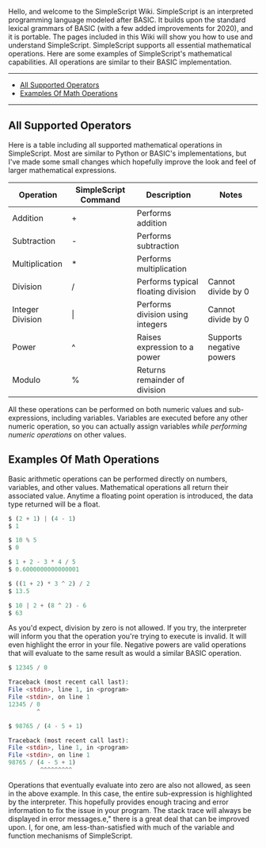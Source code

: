 Hello, and welcome to the SimpleScript Wiki. SimpleScript is an interpreted programming language modeled after BASIC. It builds upon the standard lexical grammars of BASIC (with a few added improvements for 2020), and it is portable. The pages included in this Wiki will show you how to use and understand SimpleScript.
SimpleScript supports all essential mathematical operations. Here are some examples of SimpleScript's mathematical capabilities. All operations are similar to their BASIC implementation. 

---

* [All Supported Operators](#all-supported-operators)
* [Examples Of Math Operations](#examples-of-math-operations)

---

## All Supported Operators

Here is a table including all supported mathematical operations in SimpleScript. Most are similar to Python or BASIC's implementations, but I've made some small changes which hopefully improve the look and feel of larger mathematical expressions.

| Operation | SimpleScript Command | Description | Notes |
|---|---|---|---|
| Addition | + | Performs addition |  |
| Subtraction | - | Performs subtraction |  |
| Multiplication | * | Performs multiplication |  |
| Division | / | Performs typical floating division | Cannot divide by 0 |
| Integer Division | &#124; | Performs division using integers | Cannot divide by 0 |
| Power | ^ | Raises expression to a power | Supports negative powers |
| Modulo | % | Returns remainder of division |  |

All these operations can be performed on both numeric values and sub-expressions, including variables. Variables are executed before any other numeric operation, so you can actually assign variables _while performing numeric operations_ on other values. 

## Examples Of Math Operations

Basic arithmetic operations can be performed directly on numbers, variables, and other values. Mathematical operations all return their associated value. Anytime a floating point operation is introduced, the data type returned will be a float. 

```php
$ (2 + 1) | (4 - 1)
$ 1
```

```php
$ 10 % 5
$ 0
```

```php
$ 1 + 2 - 3 * 4 / 5
$ 0.6000000000000001
```

```php
$ ((1 + 2) * 3 ^ 2) / 2
$ 13.5
```

```php
$ 10 | 2 + (8 ^ 2) - 6
$ 63
```

As you'd expect, division by zero is not allowed. If you try, the interpreter will inform you that the operation you're trying to execute is invalid. It will even highlight the error in your file. Negative powers are valid operations that will evaluate to the same result as would a similar BASIC operation.

```php
$ 12345 / 0

Traceback (most recent call last):
File <stdin>, line 1, in <program>
File <stdin>, on line 1
12345 / 0
        ^
```

```php
$ 98765 / (4 - 5 + 1)

Traceback (most recent call last):
File <stdin>, line 1, in <program>
File <stdin>, on line 1
98765 / (4 - 5 + 1)
         ^^^^^^^^^
```

Operations that eventually evaluate into zero are also not allowed, as seen in the above example. In this case, the entire sub-expression is highlighted by the interpreter. This hopefully provides enough tracing and error information to fix the issue in your program. The stack trace will always be displayed in error messages.e," there is a great deal that can be improved upon. I, for one, am less-than-satisfied with much of the variable and function mechanisms of SimpleScript.